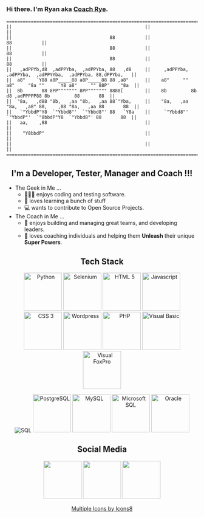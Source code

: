 ### Hi there. I'm Ryan aka [Coach Rye][website]. 

```
=====================================================================================================================
||                                                 ||                                                              ||
||                                    88           ||                                                 88           ||
||                                    88           ||                                                 88           ||
||                                    88           ||                                                 88           ||
||   ,adPPYb,d8  ,adPPYba,  ,adPPYba, 88   ,d8     ||     ,adPPYba,  ,adPPYba,  ,adPPYYba,  ,adPPYba, 88,dPPYba,   ||
||  a8"    `Y88 a8P_____88 a8P_____88 88 ,a8"      ||    a8"     "" a8"     "8a ""     `Y8 a8"     "" 88P'    "8a  ||
||  8b       88 8PP""""""" 8PP""""""" 8888[        ||    8b         8b       d8 ,adPPPPP88 8b         88       88  ||
||  "8a,   ,d88 "8b,   ,aa "8b,   ,aa 88`"Yba,     ||    "8a,   ,aa "8a,   ,a8" 88,    ,88 "8a,   ,aa 88       88  ||
||   `"YbbdP"Y8  `"Ybbd8"'  `"Ybbd8"' 88   `Y8a    ||     `"Ybbd8"'  `"YbbdP"'  `"8bbdP"Y8  `"Ybbd8"' 88       88  ||
||   aa,    ,88                                    ||                                                              ||
||    "Y8bbdP"                                     ||                                                              ||
||                                                 ||                                                              ||
=====================================================================================================================
```
<h2 align="center">I'm a Developer, Tester, Manager and Coach !!!</h2>

- The Geek in Me ... 
   - 👨🏻‍💻 enjoys coding and testing software. 
   - 📖 loves learning a bunch of stuff 
   - 💻 wants to contribute to Open Source Projects.
- The Coach in Me ...
   - 👥 enjoys building and managing great teams, and developing leaders. 
   - 🌱 loves coaching individuals and helping them **Unleash** their unique **Super Powers**.

<h2 align="center">Tech Stack</h2>
<!-- https://www.flaticon.com/packs/software-development-logos --> <!-- icons8.com -->

<p align="center">
   <img width="100" src="https://img.icons8.com/color/144/000000/python--v2.png" alt="Python"/> <img width="100" src="https://upload.wikimedia.org/wikipedia/commons/thumb/d/d5/Selenium_Logo.png/100px-Selenium_Logo.png" alt="Selenium"/> <img width="100" src="https://image.flaticon.com/icons/png/512/919/919827.png" alt="HTML 5"> <img width="100" src="https://image.flaticon.com/icons/png/512/919/919828.png" alt="Javascript"> <img width="100" src="https://image.flaticon.com/icons/png/512/919/919826.png" alt="CSS 3"> <img width="100" src="https://img.icons8.com/color/144/000000/wordpress.png" alt="Wordpress"/> <img width="100" src="https://image.flaticon.com/icons/png/512/919/919830.png" alt="PHP"> <img width="100" src="https://image.flaticon.com/icons/png/512/919/919844.png" alt="Visual Basic"/> <img width="100" src="https://upload.wikimedia.org/wikipedia/commons/6/64/Foxpro-icon.png" alt="Visual FoxPro"/>
   
</p>
 
<p align="center">
   <img src="https://img.icons8.com/color/96/000000/sql.png" alt="SQL"/> <img width="100" src="https://img.icons8.com/color/144/000000/postgreesql.png" alt="PostgreSQL"/> <img width="100" src="https://image.flaticon.com/icons/png/512/919/919836.png" alt="MySQL"> <img height="100" src="https://img.icons8.com/color/144/000000/microsoft-sql-server.png" alt="Microsoft SQL"/> <img width="100" src="https://img.icons8.com/color/100/000000/oracle-logo.png" alt="Oracle"/> 

</p>

<h2 align="center">Social Media</h2>

<p align="center">
   <a href="https://www.linkedin.com/in/ryansalvanera"><img height="100" src="https://cdn2.iconfinder.com/data/icons/black-white-social-media/32/online_social_media_linked_in-256.png"></a> <a href="https://twitter.com/coachrye34"><img height="100" src="https://cdn2.iconfinder.com/data/icons/black-white-social-media/32/online_social_media_twitter-256.png"></a> <a href="https://instagr.am/coachrye"><img height="100" src="https://cdn2.iconfinder.com/data/icons/black-white-social-media/32/instagram_online_social_media-256.png"></a>
</p>

<!--
[<img height="100" src="https://cdn2.iconfinder.com/data/icons/black-white-social-media/32/online_social_media_linked_in-256.png">][linkedin]
[<img height="100" src="https://cdn2.iconfinder.com/data/icons/black-white-social-media/32/online_social_media_twitter-256.png">][twitter]
[<img height="100" src="https://cdn2.iconfinder.com/data/icons/black-white-social-media/32/instagram_online_social_media-256.png">][instagram]


<img height="50" src="https://cdn2.iconfinder.com/data/icons/black-white-social-media/32/facebook_online_social_media-256.png">
<img height="50" src="https://cdn2.iconfinder.com/data/icons/black-white-social-media/32/youtube_online_social_media-256.png">
<img height="50" src="https://cdn4.iconfinder.com/data/icons/socialmediaicons_v120/48/youtube.png">
-->


<!-- 
### Now Playing on Spotify 🎧
TODO: https://www.youtube.com/watch?v=n6d4KHSKqGk
[<img src="https://now-playing-codestackr.vercel.app/api/spotify-playing" alt="coachRye Spotify Playing" width="350" />](https://open.spotify.com/user/ryansalvanera)


TODO: https://github.com/codeSTACKr
-->


<!--
**pinoytesters/pinoytesters** is a ✨ _special_ ✨ repository because its `README.md` (this file) appears on your GitHub profile.

https://ascii.co.uk/art

Here are some ideas to get you started:

- 🔭 I’m currently working on ...
- 🌱 I’m currently learning ...
- 👯 I’m looking to collaborate on ...
- 🤔 I’m looking for help with ...
- 💬 Ask me about ...
- 📫 How to reach me: ...
- 😄 Pronouns: ...
- ⚡ Fun fact: ...
-->


[website]: https://coachrye.com
[linkedin]: https://www.linkedin.com/in/ryansalvanera
[twitter]: https://twitter.com/coachrye34
[instagram]: https://instagr.am/coachrye
<p align="center">
   <a href="https://icons8.com/icon/">Multiple Icons by Icons8</a>
</p>
